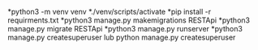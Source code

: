 *python3 -m venv venv
*./venv/scripts/activate 
*pip install -r requirments.txt 
*python3 manage.py makemigrations RESTApi
*python3 manage.py migrate RESTApi
*python3 manage.py runserver
*python3 manage.py createsuperuser lub python manage.py createsuperuser 
